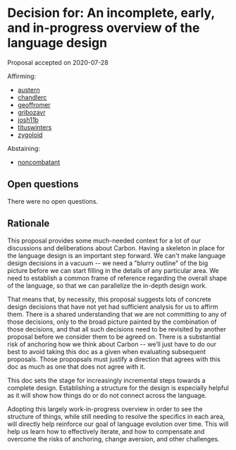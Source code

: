 # Decision for: An incomplete, early, and in-progress overview of the language design

<!--
Part of the Carbon Language project, under the Apache License v2.0 with LLVM
Exceptions. See /LICENSE for license information.
SPDX-License-Identifier: Apache-2.0 WITH LLVM-exception
-->

Proposal accepted on 2020-07-28

Affirming:

-   [austern](https://github.com/austern)
-   [chandlerc](https://github.com/chandlerc)
-   [geoffromer](https://github.com/geoffromer)
-   [gribozavr](https://github.com/gribozavr)
-   [josh11b](https://github.com/josh11b)
-   [tituswinters](https://github.com/tituswinters)
-   [zygoloid](https://github.com/zygoloid)

Abstaining:

-   [noncombatant](https://github.com/noncombatant)

## Open questions

There were no open questions.

## Rationale

This proposal provides some much-needed context for a lot of our discussions and
deliberations about Carbon. Having a skeleton in place for the language design
is an important step forward. We can't make language design decisions in a
vacuum -- we need a "blurry outline" of the big picture before we can start
filling in the details of any particular area. We need to establish a common
frame of reference regarding the overall shape of the language, so that we can
parallelize the in-depth design work.

That means that, by necessity, this proposal suggests lots of concrete design
decisions that have not yet had sufficient analysis for us to affirm them. There
is a shared understanding that we are not committing to any of those decisions,
only to the broad picture painted by the combination of those decisions, and
that all such decisions need to be revisited by another proposal before we
consider them to be agreed on. There is a substantial risk of anchoring how we
think about Carbon -- we’ll just have to do our best to avoid taking this doc as a
given when evaluating subsequent proposals. Those propopsals must justify a
direction that agrees with this doc as much as one that does not agree with it.

This doc sets the stage for increasingly incremental steps towards a complete
design. Establishing a structure for the design is especially helpful as it will
show how things do or do not connect across the language.

Adopting this largely work-in-progress overview in order to see the structure of
things, while still needing to resolve the specifics in each area, will directly
help reinforce our goal of language evolution over time. This will help us learn
how to effectively iterate, and how to compensate and overcome the risks of
anchoring, change aversion, and other challenges.
